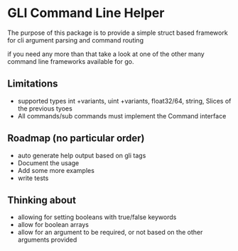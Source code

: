 # GLI Command Line Helper

The purpose of this package is to provide a simple struct based framework for cli argument parsing and command routing

if you need any more than that take a look at one of the other many command line frameworks available for go.

## Limitations
 - supported types int +variants, uint +variants, float32/64, string, Slices of the previous tyoes
 - All commands/sub commands must implement the Command interface
  

## Roadmap (no particular order)
 - auto generate help output based on gli tags
 - Document the usage
 - Add some more examples
 - write tests
 
## Thinking about
 - allowing for setting booleans with true/false keywords
 - allow for boolean arrays
 - allow for an argument to be required, or not based on the other arguments provided